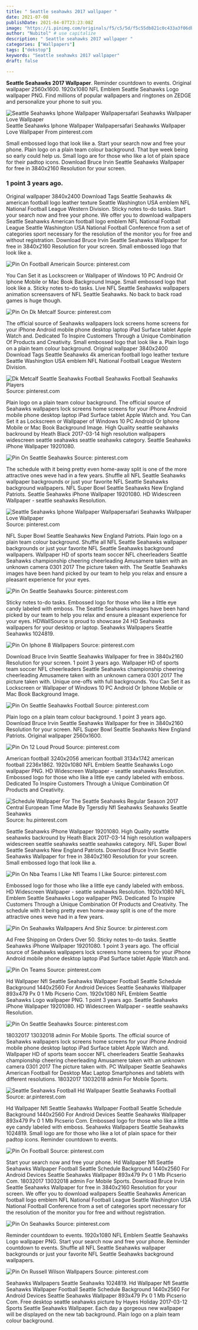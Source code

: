 ```yaml
---
title: " Seattle seahawks 2017 wallpaper "
date: 2021-07-08
publishDate: 2021-04-07T23:23:08Z
image: "https://i.pinimg.com/originals/f5/c5/5d/f5c55db821c0c433a3f06db36c38e069.jpg"
author: "Nubitol" # use capitalize
description: " Seattle seahawks 2017 wallpaper "
categories: ["Wallpapers"]
tags: ["dekstop"]
keywords: "Seattle seahawks 2017 wallpaper"
draft: false

---
```



**Seattle Seahawks 2017 Wallpaper**. Reminder countdown to events. Original wallpaper 2560x1600. 1920x1080 NFL Emblem Seattle Seahawks Logo wallpaper PNG. Find millions of popular wallpapers and ringtones on ZEDGE and personalize your phone to suit you.

![Seattle Seahawks Iphone Wallpaper Wallpapersafari Seahawks Wallpaper Love Wallpaper](https://i.pinimg.com/originals/0f/82/47/0f82470039b046cbea0d610a42638d15.jpg "Seattle Seahawks Iphone Wallpaper Wallpapersafari Seahawks Wallpaper Love Wallpaper")
Seattle Seahawks Iphone Wallpaper Wallpapersafari Seahawks Wallpaper Love Wallpaper From pinterest.com


Small embossed logo that look like a. Start your search now and free your phone. Plain logo on a plain team colour background. That bye week being so early could help us. Small logo are for those who like a lot of plain space for their padtop icons. Download Bruce Irvin Seattle Seahawks Wallpaper for free in 3840x2160 Resolution for your screen.

### 1 point 3 years ago.

Original wallpaper 3840x2400 Download Tags Seattle Seahawks 4k american football logo leather texture Seattle Washington USA emblem NFL National Football League Western Division. Sticky notes to-do tasks. Start your search now and free your phone. We offer you to download wallpapers Seattle Seahawks American football logo emblem NFL National Football League Seattle Washington USA National Football Conference from a set of categories sport necessary for the resolution of the monitor you for free and without registration. Download Bruce Irvin Seattle Seahawks Wallpaper for free in 3840x2160 Resolution for your screen. Small embossed logo that look like a.


![Pin On Football Americain](https://i.pinimg.com/originals/96/fc/5d/96fc5dcc60ccc7aaf0dbd9fbb29479a1.jpg "Pin On Football Americain")
Source: pinterest.com

You Can Set it as Lockscreen or Wallpaper of Windows 10 PC Android Or Iphone Mobile or Mac Book Background Image. Small embossed logo that look like a. Sticky notes to-do tasks. Live NFL Seattle Seahawks wallpapers animation screensavers of NFL Seattle Seahawks. No back to back road games is huge though.

![Pin On Dk Metcalf](https://i.pinimg.com/originals/fb/6d/2a/fb6d2a386bf472b20d0d865f0009099a.jpg "Pin On Dk Metcalf")
Source: pinterest.com

The official source of Seahawks wallpapers lock screens home screens for your iPhone Android mobile phone desktop laptop iPad Surface tablet Apple Watch and. Dedicated To Inspire Customers Through a Unique Combination Of Products and Creativity. Small embossed logo that look like a. Plain logo on a plain team colour background. Original wallpaper 3840x2400 Download Tags Seattle Seahawks 4k american football logo leather texture Seattle Washington USA emblem NFL National Football League Western Division.

![Dk Metcalf Seattle Seahawks Football Seahawks Football Seahawks Players](https://i.pinimg.com/originals/8f/1a/c7/8f1ac70e645aaad776210e2695ba43f7.jpg "Dk Metcalf Seattle Seahawks Football Seahawks Football Seahawks Players")
Source: pinterest.com

Plain logo on a plain team colour background. The official source of Seahawks wallpapers lock screens home screens for your iPhone Android mobile phone desktop laptop iPad Surface tablet Apple Watch and. You Can Set it as Lockscreen or Wallpaper of Windows 10 PC Android Or Iphone Mobile or Mac Book Background Image. High Quality seattle seahawks backround by Heath Black 2017-03-14 high resolution wallpapers widescreen seattle seahawks seattle seahawks category. Seattle Seahawks iPhone Wallpaper 19201080.

![Pin On Seattle Seahawks](https://i.pinimg.com/originals/5e/3d/a9/5e3da9a1783f1c3d3a6d9d34e8a49e56.jpg "Pin On Seattle Seahawks")
Source: pinterest.com

The schedule with it being pretty even home-away split is one of the more attractive ones weve had in a few years. Shuffle all NFL Seattle Seahawks wallpaper backgrounds or just your favorite NFL Seattle Seahawks background wallpapers. NFL Super Bowl Seattle Seahawks New England Patriots. Seattle Seahawks iPhone Wallpaper 19201080. HD Widescreen Wallpaper - seattle seahawks Resolution.

![Seattle Seahawks Iphone Wallpaper Wallpapersafari Seahawks Wallpaper Love Wallpaper](https://i.pinimg.com/originals/0f/82/47/0f82470039b046cbea0d610a42638d15.jpg "Seattle Seahawks Iphone Wallpaper Wallpapersafari Seahawks Wallpaper Love Wallpaper")
Source: pinterest.com

NFL Super Bowl Seattle Seahawks New England Patriots. Plain logo on a plain team colour background. Shuffle all NFL Seattle Seahawks wallpaper backgrounds or just your favorite NFL Seattle Seahawks background wallpapers. Wallpaper HD of sports team soccer NFL cheerleaders Seattle Seahawks championship cheering cheerleading Amusamere taken with an unknown camera 0301 2017 The picture taken with. The Seattle Seahawks images have been hand picked by our team to help you relax and ensure a pleasant experience for your eyes.

![Pin On Seattle Seahawks](https://i.pinimg.com/736x/27/41/dc/2741dc7faaa7a85d5390b6139c3fe0e2.jpg "Pin On Seattle Seahawks")
Source: pinterest.com

Sticky notes to-do tasks. Embossed logo for those who like a little eye candy labeled with emboss. The Seattle Seahawks images have been hand picked by our team to help you relax and ensure a pleasant experience for your eyes. HDWallSource is proud to showcase 24 HD Seahawks wallpapers for your desktop or laptop. Seahawks Wallpapers Seattle Seahawks 1024819.

![Pin On Iphone 8 Wallpapers](https://i.pinimg.com/originals/cb/4b/2d/cb4b2def4d423b182782421eef8b44a6.jpg "Pin On Iphone 8 Wallpapers")
Source: pinterest.com

Download Bruce Irvin Seattle Seahawks Wallpaper for free in 3840x2160 Resolution for your screen. 1 point 3 years ago. Wallpaper HD of sports team soccer NFL cheerleaders Seattle Seahawks championship cheering cheerleading Amusamere taken with an unknown camera 0301 2017 The picture taken with. Unique one-offs with full backgrounds. You Can Set it as Lockscreen or Wallpaper of Windows 10 PC Android Or Iphone Mobile or Mac Book Background Image.

![Pin On Seattle Seahawks Football](https://i.pinimg.com/originals/96/4c/aa/964caa086f3f50b8e3a035888001bcbe.png "Pin On Seattle Seahawks Football")
Source: pinterest.com

Plain logo on a plain team colour background. 1 point 3 years ago. Download Bruce Irvin Seattle Seahawks Wallpaper for free in 3840x2160 Resolution for your screen. NFL Super Bowl Seattle Seahawks New England Patriots. Original wallpaper 2560x1600.

![Pin On 12 Loud Proud](https://i.pinimg.com/736x/5a/da/20/5ada20ad7aa2463917a41d43d0dad58f.jpg "Pin On 12 Loud Proud")
Source: pinterest.com

American football 3240x2056 american football 3134x1742 american football 2236x1862. 1920x1080 NFL Emblem Seattle Seahawks Logo wallpaper PNG. HD Widescreen Wallpaper - seattle seahawks Resolution. Embossed logo for those who like a little eye candy labeled with emboss. Dedicated To Inspire Customers Through a Unique Combination Of Products and Creativity.

![Schedule Wallpaper For The Seattle Seahawks Regular Season 2017 Central European Time Made By Tgersdiy Nfl Seahawks Seahawks Seattle Seahawks](https://i.pinimg.com/originals/f6/bd/09/f6bd09c3c8079bba76e4466559e0457a.jpg "Schedule Wallpaper For The Seattle Seahawks Regular Season 2017 Central European Time Made By Tgersdiy Nfl Seahawks Seahawks Seattle Seahawks")
Source: hu.pinterest.com

Seattle Seahawks iPhone Wallpaper 19201080. High Quality seattle seahawks backround by Heath Black 2017-03-14 high resolution wallpapers widescreen seattle seahawks seattle seahawks category. NFL Super Bowl Seattle Seahawks New England Patriots. Download Bruce Irvin Seattle Seahawks Wallpaper for free in 3840x2160 Resolution for your screen. Small embossed logo that look like a.

![Pin On Nba Teams I Like Nfl Teams I Like](https://i.pinimg.com/originals/5d/71/51/5d7151e32cc13b25c3af8ce00a7ca78a.jpg "Pin On Nba Teams I Like Nfl Teams I Like")
Source: pinterest.com

Embossed logo for those who like a little eye candy labeled with emboss. HD Widescreen Wallpaper - seattle seahawks Resolution. 1920x1080 NFL Emblem Seattle Seahawks Logo wallpaper PNG. Dedicated To Inspire Customers Through a Unique Combination Of Products and Creativity. The schedule with it being pretty even home-away split is one of the more attractive ones weve had in a few years.

![Pin On Seahawks Wallpapers And Shiz](https://i.pinimg.com/originals/05/fd/f2/05fdf212bb7b831db576bdb84670cd0b.jpg "Pin On Seahawks Wallpapers And Shiz")
Source: br.pinterest.com

Ad Free Shipping on Orders Over 50. Sticky notes to-do tasks. Seattle Seahawks iPhone Wallpaper 19201080. 1 point 3 years ago. The official source of Seahawks wallpapers lock screens home screens for your iPhone Android mobile phone desktop laptop iPad Surface tablet Apple Watch and.

![Pin On Teams](https://i.pinimg.com/originals/d1/09/9b/d1099b8f2971ef679f9b827e5d2a0968.jpg "Pin On Teams")
Source: pinterest.com

Hd Wallpaper Nfl Seattle Seahawks Wallpaper Football Seattle Schedule Background 1440x2560 For Android Devices Seattle Seahawks Wallpaper 893x479 Px 0 1 Mb Picserio Com. 1920x1080 NFL Emblem Seattle Seahawks Logo wallpaper PNG. 1 point 3 years ago. Seattle Seahawks iPhone Wallpaper 19201080. HD Widescreen Wallpaper - seattle seahawks Resolution.

![Pin On Seattle Seahawks](https://i.pinimg.com/736x/5b/44/19/5b44192c05f9a2253906778bf5a78840.jpg "Pin On Seattle Seahawks")
Source: pinterest.com

18032017 13032018 admin For Mobile Sports. The official source of Seahawks wallpapers lock screens home screens for your iPhone Android mobile phone desktop laptop iPad Surface tablet Apple Watch and. Wallpaper HD of sports team soccer NFL cheerleaders Seattle Seahawks championship cheering cheerleading Amusamere taken with an unknown camera 0301 2017 The picture taken with. PC Wallpaper Seattle Seahawks American Football for Desktop Mac Laptop Smartphones and tablets with different resolutions. 18032017 13032018 admin For Mobile Sports.

![Seattle Seahawks Football Hd Wallpaper Seattle Seahawks Football](https://i.pinimg.com/originals/e3/67/02/e36702d47de6c804d1e22dc1bc6d38b7.jpg "Seattle Seahawks Football Hd Wallpaper Seattle Seahawks Football")
Source: ar.pinterest.com

Hd Wallpaper Nfl Seattle Seahawks Wallpaper Football Seattle Schedule Background 1440x2560 For Android Devices Seattle Seahawks Wallpaper 893x479 Px 0 1 Mb Picserio Com. Embossed logo for those who like a little eye candy labeled with emboss. Seahawks Wallpapers Seattle Seahawks 1024819. Small logo are for those who like a lot of plain space for their padtop icons. Reminder countdown to events.

![Pin On Football](https://i.pinimg.com/originals/5b/20/fd/5b20fdf713520294729c66d9647a8c20.png "Pin On Football")
Source: pinterest.com

Start your search now and free your phone. Hd Wallpaper Nfl Seattle Seahawks Wallpaper Football Seattle Schedule Background 1440x2560 For Android Devices Seattle Seahawks Wallpaper 893x479 Px 0 1 Mb Picserio Com. 18032017 13032018 admin For Mobile Sports. Download Bruce Irvin Seattle Seahawks Wallpaper for free in 3840x2160 Resolution for your screen. We offer you to download wallpapers Seattle Seahawks American football logo emblem NFL National Football League Seattle Washington USA National Football Conference from a set of categories sport necessary for the resolution of the monitor you for free and without registration.

![Pin On Seahawks](https://i.pinimg.com/originals/69/1e/c3/691ec3f68869b92280476e55c53fe4a0.jpg "Pin On Seahawks")
Source: pinterest.com

Reminder countdown to events. 1920x1080 NFL Emblem Seattle Seahawks Logo wallpaper PNG. Start your search now and free your phone. Reminder countdown to events. Shuffle all NFL Seattle Seahawks wallpaper backgrounds or just your favorite NFL Seattle Seahawks background wallpapers.

![Pin On Russell Wilson Wallpapers](https://i.pinimg.com/originals/f5/c5/5d/f5c55db821c0c433a3f06db36c38e069.jpg "Pin On Russell Wilson Wallpapers")
Source: pinterest.com

Seahawks Wallpapers Seattle Seahawks 1024819. Hd Wallpaper Nfl Seattle Seahawks Wallpaper Football Seattle Schedule Background 1440x2560 For Android Devices Seattle Seahawks Wallpaper 893x479 Px 0 1 Mb Picserio Com. Free desktop seattle seahawks picture by Hayes Holiday 2017-03-12 Sports Seattle Seahawks Wallpaper. Each day a gorgeous new wallpaper will be displayed on the new tab background. Plain logo on a plain team colour background.

